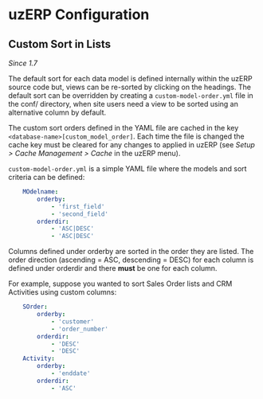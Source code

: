 # uzERP Configuration

## Custom Sort in Lists

*Since 1.7*

The default sort for each data model is defined internally within the uzERP source code but, views can be re-sorted by clicking on the headings. The default sort can be overridden by creating a `custom-model-order.yml` file in the conf/ directory, when site users need a view to be sorted using an alternative column by default.

The custom sort orders defined in the YAML file are cached in the key `<database-name>[custom_model_order]`. Each time the file is changed the cache key must be cleared for any changes to applied in uzERP (see *Setup > Cache Management > Cache* in the uzERP menu).

`custom-model-order.yml` is a simple YAML file where the models and sort criteria can be defined:

```yaml
	MOdelname:
	    orderby:
	        - 'first_field'
	        - 'second_field'
	    orderdir:
	        - 'ASC|DESC'
	        - 'ASC|DESC'
```

Columns defined under orderby are sorted in the order they are listed. The order direction (ascending = ASC, descending = DESC) for each column is defined under orderdir and there **must** be one for each column.

For example, suppose you wanted to sort Sales Order lists and CRM Activities using custom columns:

```yaml
	SOrder:
	    orderby:
	        - 'customer'
	        - 'order_number'
	    orderdir:
	        - 'DESC'
	        - 'DESC'
	Activity:
	    orderby:
	        - 'enddate'
	    orderdir:
	        - 'ASC'
```
